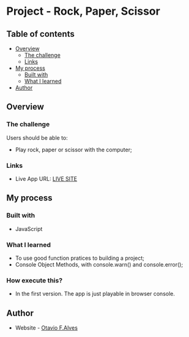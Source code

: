 # Project - Rock, Paper, Scissor

## Table of contents

- [Overview](#overview)
  - [The challenge](#the-challenge)
  - [Links](#links)
- [My process](#my-process)
  - [Built with](#built-with)
  - [What I learned](#what-i-learned)
- [Author](#author)

## Overview

### The challenge

Users should be able to:

- Play rock, paper or scissor with the computer;

### Links

- Live App URL: [LIVE SITE](otaviofigueredoalves.github.io/rock-paper-scissor)

## My process

### Built with

- JavaScript

### What I learned

- To use good function pratices to building a project;
- Console Object Methods, with console.warn() and console.error();

### How execute this?

- In the first version. The app is just playable in browser console.

## Author

- Website - [Otavio F.Alves](https://otaviofigueredoalves-portfolio.vercel.app/)

